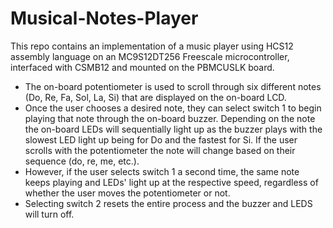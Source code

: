 # Musical-Notes-Player
This repo contains an implementation of a music player using HCS12 assembly language on an MC9S12DT256 Freescale microcontroller, interfaced with CSMB12 and mounted on the PBMCUSLK board.

- The on-board potentiometer is used to scroll through six different notes (Do, Re, Fa, Sol, La, Si) that are displayed on the on-board LCD.
- Once the user chooses a desired note, they can select switch 1 to begin playing that note through the on-board buzzer. Depending on the note the on-board LEDs will sequentially light up as the buzzer plays with the slowest LED light up being for Do and the fastest for Si. If the user scrolls with the potentiometer the note will change based on their sequence (do, re, me, etc.). 
- However, if the user selects switch 1 a second time, the same note keeps playing and LEDs' light up at the respective speed, regardless of whether the user moves the potentiometer or not. 
- Selecting switch 2 resets the entire process and the buzzer and LEDS will turn off.
